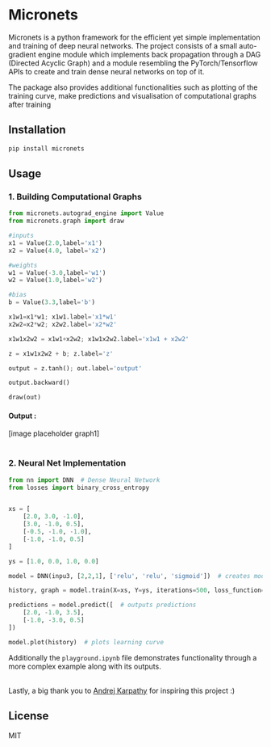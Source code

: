 # Micronets

Micronets is a python framework for the efficient yet simple implementation and training of deep neural networks. The project consists of a small auto-gradient engine module which implements back propagation through a DAG (Directed Acyclic Graph) and a module resembling the PyTorch/Tensorflow APIs to create and train dense neural networks on top of it.

The package also provides additional functionalities such as plotting of the training curve, make predictions and visualisation of computational graphs after training

## Installation 

```bash
pip install micronets
```

## Usage

### 1. Building Computational Graphs

```py
from micronets.autograd_engine import Value
from micronets.graph import draw

#inputs
x1 = Value(2.0,label='x1')
x2 = Value(4.0, label='x2')

#weights
w1 = Value(-3.0,label='w1')
w2 = Value(1.0,label='w2')

#bias
b = Value(3.3,label='b')

x1w1=x1*w1; x1w1.label='x1*w1'
x2w2=x2*w2; x2w2.label='x2*w2'

x1w1x2w2 = x1w1+x2w2; x1w1x2w2.label='x1w1 + x2w2'

z = x1w1x2w2 + b; z.label='z'

output = z.tanh(); out.label='output'

output.backward()

draw(out)
```
#### Output :

[image placeholder graph1]
<br>
<br>

### 2. Neural Net Implementation

```py
from nn import DNN  # Dense Neural Network
from losses import binary_cross_entropy


xs = [
    [2.0, 3.0, -1.0],
    [3.0, -1.0, 0.5],
    [-0.5, -1.0, -1.0],
    [-1.0, -1.0, 0.5]
]

ys = [1.0, 0.0, 1.0, 0.0]

model = DNN(inpu3, [2,2,1], ['relu', 'relu', 'sigmoid'])  # creates model architecture

history, graph = model.train(X=xs, Y=ys, iterations=500, loss_function=binary_cross_entropy, learning_rate=0.1)  # trains network and stores loss function history and computational graph

predictions = model.predict([  # outputs predictions
    [2.0, -1.0, 3.5],
    [-1.0, -3.0, 0.5]
]) 

model.plot(history)  # plots learning curve
```

Additionally the `playground.ipynb` file demonstrates functionality through a more complex example along with its outputs.
<br>
<br>

Lastly, a big thank you to [Andrej Karpathy](https://github.com/karpathy) for inspiring this project :)

## License

MIT
